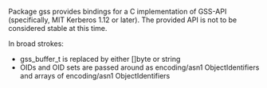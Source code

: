 Package gss provides bindings for a C implementation of GSS-API (specifically, MIT Kerberos 1.12 or later).  The provided API is not to be considered stable at this time.

In broad strokes:
* gss\_buffer\_t is replaced by either []byte or string
* OIDs and OID sets are passed around as encoding/asn1 ObjectIdentifiers and arrays of encoding/asn1 ObjectIdentifiers

